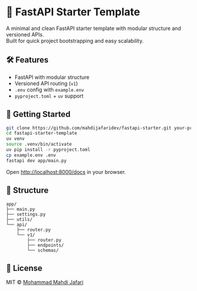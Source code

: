 # 🚀 FastAPI Starter Template

A minimal and clean FastAPI starter template with modular structure and versioned APIs.  
Built for quick project bootstrapping and easy scalability.

## 🛠 Features

- FastAPI with modular structure
- Versioned API routing (`v1`)
- `.env` config with `example.env`
- `pyproject.toml` + `uv` support

## 🚀 Getting Started

```bash
git clone https://github.com/mahdijafaridev/fastapi-starter.git your-project-name
cd fastapi-starter-template
uv venv
source .venv/bin/activate
uv pip install -r pyproject.toml
cp example.env .env
fastapi dev app/main.py
````

Open [http://localhost:8000/docs](http://localhost:8000/docs) in your browser.

## 📁 Structure

```
app/
├── main.py
├── settings.py
├── utils/
└── api/
    ├── router.py
    └── v1/
        ├── router.py
        ├── endpoints/
        └── schemas/
```

## 📄 License

MIT © [Mohammad Mahdi Jafari](https://github.com/mahdijafaridev)
